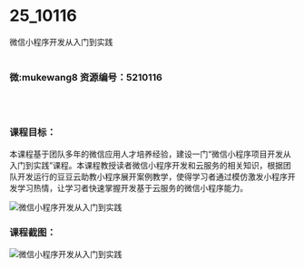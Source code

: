 # 25_10116
微信小程序开发从入门到实践
<br/></br>
<h3>微:mukewang8 资源编号：5210116</h3>
<br/></br>
<h3>课程目标：</h3>
<p>本课程基于团队多年的微信应用人才培养经验，建设一门“<a title="查看与 微信小程序 相关的文章" target="_blank">微信小程序</a>项目开发从入门到实践”课程。本课程教授读者<a title="查看与 微信小程序 相关的文章" target="_blank">微信小程序</a>开发和云服务的相关知识，根据团队开发运行的豆豆云助教小程序展开案例教学，使得学习者通过模仿激发小程序开发学习热情，让学习者快速掌握开发基于云服务的微信小程序能力。</p>
<p><img src="https://www.ko996.com/wp-content/uploads/img/2020/02/1-16-300x170.png" alt="微信小程序开发从入门到实践"></p>
<h3>课程截图：</h3>
<p><img src="https://www.ko996.com/wp-content/uploads/img/2020/02/11-17.png" alt="微信小程序开发从入门到实践"></p>
